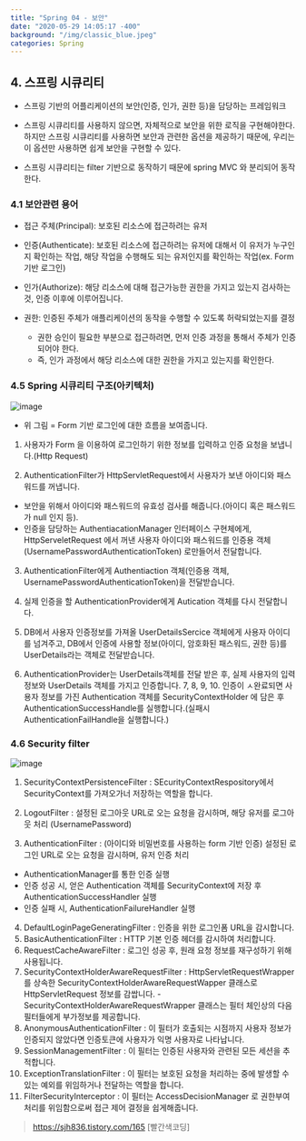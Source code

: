 ```yaml
---
title: "Spring 04 - 보안"
date: "2020-05-29 14:05:17 -400"
background: "/img/classic_blue.jpeg"
categories: Spring
---
```


## 4. 스프링 시큐리티
- 스프링 기반의 어플리케이션의 보안(인증, 인가, 권한 등)을 담당하는 프레임워크

- 스프링 시큐리티를 사용하지 않으면, 자체적으로 보안을 위한 로직을 구현해야한다.  
하지만 스프링 시큐리티를 사용하면 보안과 관련한 옵션을 제공하기 때문에, 우리는 이 옵션만 사용하면 쉽게 보안을 구현할 수 있다.
- 스프링 시큐리티는 filter 기반으로 동작하기 때문에 spring MVC 와 분리되어 동작한다.  

### 4.1 보안관련 용어
- 접근 주체(Principal): 보호된 리소스에 접근하려는 유저

- 인증(Authenticate): 보호된 리소스에 접근하려는 유저에 대해서 이 유저가 누구인지 확인하는 작업, 해당 작업을 수행해도 되는 유저인지를 확인하는 작업(ex. Form 기반 로그인)
- 인가(Authorize): 해당 리소스에 대해 접근가능한 권한을 가지고 있는지 검사하는 것, 인증 이후에 이루어집니다.  
- 권한: 인증된 주체가 애플리케이션의 동작을 수행할 수 있도록 허락되었는지를 결정
  - 권한 승인이 필요한 부분으로 접근하려면, 먼저 인증 과정을 통해서 주체가 인증되어야 한다.
  - 즉, 인가 과정에서 해당 리소스에 대한 권한을 가지고 있는지를 확인한다.

### 4.5 Spring 시큐리티 구조(아키텍처)
![image](https://user-images.githubusercontent.com/57262833/83223687-87a3cc00-a1b6-11ea-8dbe-6a2e29fda79c.png)
- 위 그림 = Form 기반 로그인에 대한 흐름을 보여줍니다. 
1. 사용자가 Form 을 이용하여 로그인하기 위한 정보를 입력하고 인증 요청을 보냅니다.(Http Request)

2. AuthenticationFilter가 HttpServletRequest에서 사용자가 보낸 아이디와 패스워드를 꺼냅니다.   
- 보안을 위해서 아이디와 패스워드의 유효성 검사를 해줍니다.(아이디 혹은 패스워드가 null 인지 등).
- 인증을 담당하는 AuthentiacationManager 인터페이스 구현체에게, HttpServeletRequest 에서 꺼낸 사용자 아이디와 패스워드를 인증용 객체(UsernamePasswordAuthenticationToken) 로만들어서 전달합니다.

3. AuthenticationFilter에게 Authentiaction 객체(인증용 객체, UsernamePasswordAuthenticationToken)을 전달받습니다.  

4. 실제 인증을 할 AuthenticationProvider에게 Autication 객체를 다시 전달합니다.

5. DB에서 사용자 인증정보를 가져올 UserDetailsSercice 객체에게 사용자 아이디를 넘겨주고, DB에서 인증에 사용할 정보(아이디, 암호화된 패스워드, 권한 등)를 UserDetails라는 객체로 전달받습니다.

6. AuthenticationProvider는 UserDetails객체를 전달 받은 후, 실제 사용자의 입력정보와 UserDetails 객체를 가지고 인증합니다.
7, 8, 9, 10. 인증이 ㅅ완료되면 사용자 정보를 가진 Authentication 객체를 SecurityContextHolder 에 담은 후 AuthenticationSuccessHandle를 실행합니다.(실패시 AuthenticationFailHandle을 실행합니다.)

### 4.6 Security filter
![image](https://user-images.githubusercontent.com/57262833/83224304-064d3900-a1b8-11ea-93d9-340cac8c505b.png)

1. SecurityContextPersistenceFilter : SEcurityContextRespository에서 SecurityContext를 가져오가너 저장하는 역할을 합니다.

2. LogoutFilter : 설정된 로그아웃 URL로 오는 요청을 감시하며, 해당 유저를 로그아웃 처리
(UsernamePassword)

3. AuthenticationFilter : (아이디와 비밀번호를 사용하는 form 기반 인증) 설정된 로그인 URL로 오는 요청을 감시하며, 유저 인증 처리
- AuthenticationManager를 통한 인증 실행
- 인증 성공 시, 얻은 Authentication 객체를 SecurityContext에 저장 후 AuthenticationSuccessHandler 실행
- 인증 실패 시, AuthenticationFailureHandler 실행

4. DefaultLoginPageGeneratingFilter : 인증을 위한 로그인폼 URL을 감시합니다.
5. BasicAuthenticationFilter : HTTP 기본 인증 헤더를 감시하여 처리합니다.
6. RequestCacheAwareFilter : 로그인 성공 후, 원래 요청 정보를 재구성하기 위해 사용됩니다.
7. SecurityContextHolderAwareRequestFilter : HttpServletRequestWrapper를 상속한  SecurityContextHolderAwareRequestWapper 클래스로 HttpServletRequest 정보를 감쌉니다. - SecurityContextHolderAwareRequestWrapper 클래스는 필터 체인상의 다음 필터들에게 부가정보를 제공합니다.
8. AnonymousAuthenticationFilter : 이 필터가 호출되는 시점까지 사용자 정보가 인증되지 않았다면 인증토큰에 사용자가 익명 사용자로 나타납니다.
9. SessionManagementFilter : 이 필터는 인증된 사용자와 관련된 모든 세션을 추적합니다.
10. ExceptionTranslationFilter : 이 필터는 보호된 요청을 처리하는 중에 발생할 수 있는 예외를 위임하거나 전달하는 역할을 합니다.
11. FilterSecurityInterceptor : 이 필터는 AccessDecisionManager 로 권한부여 처리를 위임함으로써 접근 제어 결정을 쉽게해줍니다.


> https://sjh836.tistory.com/165 [빨간색코딩]



